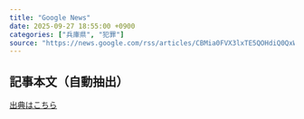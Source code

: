 ```yaml
---
title: "Google News"
date: 2025-09-27 18:55:00 +0900
categories: ["兵庫県", "犯罪"]
source: "https://news.google.com/rss/articles/CBMia0FVX3lxTE5QOHdiQ0QxWDd4LVpTaXYzZWVYU1Z0bHltTjRqdjB2WHhUUFF0cFdDOEJ5LW1jZG9qU1F2M3RGaElOU1p6SDR0ZlI5ZjZnRUNEeC1temQwZmNvWkhQYlF3MXU3YXMzT3hTWFNJ?oc=5"
---
```


## 記事本文（自動抽出）
<body class="y0K44d EA71Tc" id="readabilityBody"></body>

[出典はこちら](https://news.google.com/rss/articles/CBMia0FVX3lxTE5QOHdiQ0QxWDd4LVpTaXYzZWVYU1Z0bHltTjRqdjB2WHhUUFF0cFdDOEJ5LW1jZG9qU1F2M3RGaElOU1p6SDR0ZlI5ZjZnRUNEeC1temQwZmNvWkhQYlF3MXU3YXMzT3hTWFNJ?oc=5)
